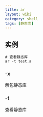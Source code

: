```yaml
---
title: ar
layout: wiki
category: shell
tags: [静态库]
---
```


## 实例

~~~
# 查看静态库
ar -t test.a
~~~

### -x

解包静态库

### -t

查看静态库
